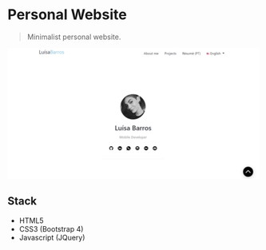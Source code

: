 # Personal Website

> Minimalist personal website.

![alt text](assets/print.png)

## Stack

* HTML5
* CSS3 (Bootstrap 4)
* Javascript (JQuery)
